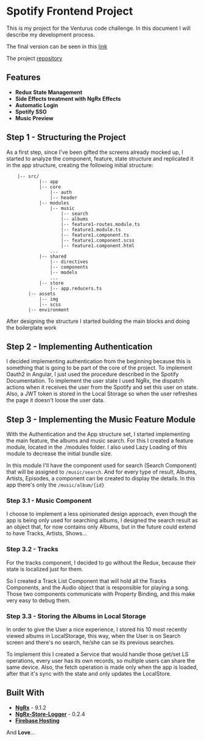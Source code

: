 # Spotify Frontend Project

This is my project for the Venturus code challenge. In this document I will describe my development process.

The final version can be seen in this [link](https://ng-spotify-project.web.app/)

The project [repository](https://github.com/du-almeidalima/ng-spotify-project)

## Features
* **Redux State Management**
* **Side Effects treatment with NgRx Effects**
* **Automatic Login**
* **Spotify SSO**
* **Music Preview**

## Step 1 - Structuring the Project

As a first step, since I've been gifted the screens already mocked up, I started to analyze the component, feature, state structure and replicated it in the app structure, creating the
following initial structure: 
```
    |-- src/
            |-- app
            |-- core
                |-- auth
                |-- header
            |-- modules
                |-- music
                    |-- search
                    |-- albums
                    |-- feature1-routes.module.ts
                    |-- feature1.module.ts
                    |-- feature1.component.ts
                    |-- feature1.component.scss
                    |-- feature1.component.html
                ...
            |-- shared
                |-- directives
                |-- components
                |-- models
                ...
            |-- store
                |-- app.reducers.ts
        |-- assets
            |-- img
            |-- scss
        |-- environment
```

After designing the structure I started building the main blocks and doing the boilerplate work

## Step 2 - Implementing Authentication

I decided implementing authentication from the beginning because this is something that is going to 
be part of the core of the project. To implement Oauth2 in Angular, I just used the procedure described in the Spotify 
Documentation. To implement the user state I used NgRx, the dispatch actions when it receives the user from the Spotify and set this user
on state. Also, a JWT token is stored in the Local Storage so when the user refreshes the page it doesn't loose the user data.

## Step 3 - Implementing the Music Feature Module

With the Authentication and the App structure set, I started implementing the main feature, the albums and music search. For this
I created a feature module, located in the ./modules folder. I also used Lazy Loading of this module to decrease the initial bundle size.

In this module I'll have the component used for search (Search Component) that will be assigned to ``/music/search``. And for every type
of result, Albums, Artists, Episodes, a component can be created to display the details. In this app there's only the ``/music/album/{id}``

### Step 3.1 - Music Component

I choose to implement a less opinionated design approach, even though the app is being only used for searching albums, I designed the 
search result as an object that, for now contains only Albums, but in the future could extend to have Tracks, Artists, Shows...

### Step 3.2 - Tracks

For the tracks component, I decided to go without the Redux, because their state is localized just for them.

So I created a Track List Component that will hold all the Tracks Components, and the Audio object that is responsible for 
playing a song. Those two components communicate with Property Binding, and this make very easy to debug them.

### Step 3.3 - Storing the Albums in Local Storage

In order to give the User a nice experience, I stored his 10 most recently viewed albums in LocalStorage, this way, when the User
is on Search screen and there's no search, he/she can se its previous searches.

To implement this I created a Service that would handle those get/set LS operations, every user has its own records, so multiple users
can share the same device. Also, the fetch operation is made only when the app is loaded, after that it's sync with the state and only updates
the LocalStore.

## Built With
* **[NgRx](https://ngrx.io/)** - 9.1.2
* **[NgRx-Store-Logger](https://www.npmjs.com/package/ngrx-store-logger)** - 0.2.4
* **[Firebase Hosting](https://firebase.google.com/docs/hosting)**

And <b>Love</b>...
